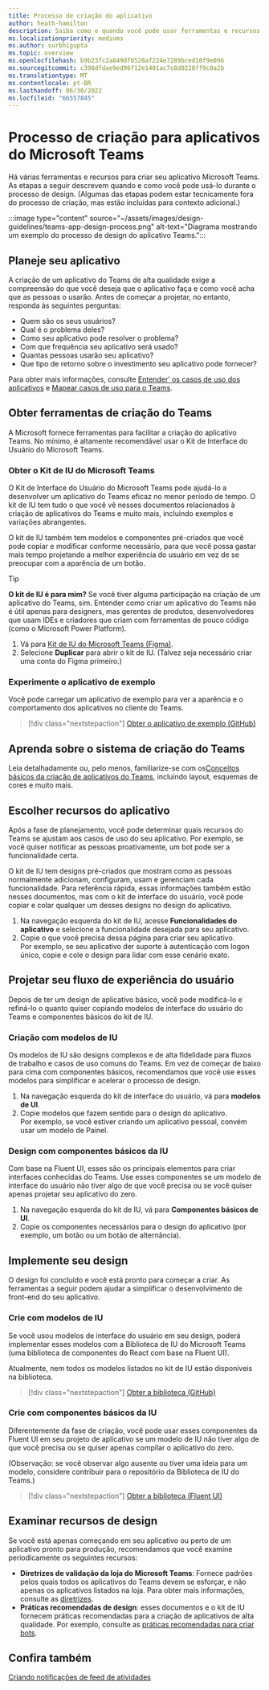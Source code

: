 ```yaml
---
title: Processo de criação do aplicativo
author: heath-hamilton
description: Saiba como e quando você pode usar ferramentas e recursos da Microsoft para criar um aplicativo eficaz do Microsoft Teams.
ms.localizationpriority: mediums
ms.author: surbhigupta
ms.topic: overview
ms.openlocfilehash: b9b23fc2a849df6528af224e7289bced10f9e096
ms.sourcegitcommit: c398dfdae9ed96f12e1401ac7c8d0228ff9c0a2b
ms.translationtype: MT
ms.contentlocale: pt-BR
ms.lasthandoff: 06/30/2022
ms.locfileid: "66557845"
---
```

# <a name="design-process-for-microsoft-teams-apps"></a>Processo de criação para aplicativos do Microsoft Teams

Há várias ferramentas e recursos para criar seu aplicativo Microsoft Teams. As etapas a seguir descrevem quando e como você pode usá-lo durante o processo de design. (Algumas das etapas podem estar tecnicamente fora do processo de criação, mas estão incluídas para contexto adicional.)

:::image type="content" source="~/assets/images/design-guidelines/teams-app-design-process.png" alt-text="Diagrama mostrando um exemplo do processo de design do aplicativo Teams.":::

## <a name="plan-your-app"></a>Planeje seu aplicativo

A criação de um aplicativo do Teams de alta qualidade exige a compreensão do que você deseja que o aplicativo faça e como você acha que as pessoas o usarão. Antes de começar a projetar, no entanto, responda às seguintes perguntas:

* Quem são os seus usuários?
* Qual é o problema deles?
* Como seu aplicativo pode resolver o problema?
* Com que frequência seu aplicativo será usado?
* Quantas pessoas usarão seu aplicativo?
* Que tipo de retorno sobre o investimento seu aplicativo pode fornecer?

Para obter mais informações, consulte [Entender’ os casos de uso dos aplicativos](~/concepts/design/understand-use-cases.md) e [Mapear casos de uso para o Teams](~/concepts/design/map-use-cases.md).

## <a name="get-teams-design-tools"></a>Obter ferramentas de criação do Teams

A Microsoft fornece ferramentas para facilitar a criação do aplicativo Teams. No mínimo, é altamente recomendável usar o Kit de Interface do Usuário do Microsoft Teams.

### <a name="get-the-microsoft-teams-ui-kit"></a>Obter o Kit de IU do Microsoft Teams

O Kit de Interface do Usuário do Microsoft Teams pode ajudá-lo a desenvolver um aplicativo do Teams eficaz no menor período de tempo. O kit de IU tem tudo o que você vê nesses documentos relacionados à criação de aplicativos do Teams e muito mais, incluindo exemplos e variações abrangentes.

O kit de IU também tem modelos e componentes pré-criados que você pode copiar e modificar conforme necessário, para que você possa gastar mais tempo projetando a melhor experiência do usuário em vez de se preocupar com a aparência de um botão.

> [!TIP]
> **O kit de IU é para mim?** Se você tiver alguma participação na criação de um aplicativo do Teams, sim. Entender como criar um aplicativo do Teams não é útil apenas para designers, mas gerentes de produtos, desenvolvedores que usam IDEs e criadores que criam com ferramentas de pouco código (como o Microsoft Power Platform).

1. Vá para [Kit de IU do Microsoft Teams (Figma)](https://www.figma.com/community/file/916836509871353159).
1. Selecione **Duplicar** para abrir o kit de IU. (Talvez seja necessário criar uma conta do Figma primeiro.)

### <a name="try-the-sample-app"></a>Experimente o aplicativo de exemplo

Você pode carregar um aplicativo de exemplo para ver a aparência e o comportamento dos aplicativos no cliente do Teams.

> [!div class="nextstepaction"]
> [Obter o aplicativo de exemplo (GitHub)](https://github.com/OfficeDev/Microsoft-Teams-Samples/tree/main/samples/tab-ui-templates/ts)

## <a name="learn-teams-design-system"></a>Aprenda sobre o sistema de criação do Teams

Leia detalhadamente ou, pelo menos, familiarize-se com os[Conceitos básicos da criação de aplicativos do Teams](design-teams-app-fundamentals.md), incluindo layout, esquemas de cores e muito mais.

## <a name="choose-app-capabilities"></a>Escolher recursos do aplicativo

Após a fase de planejamento, você pode determinar quais recursos do Teams se ajustam aos casos de uso do seu aplicativo. Por exemplo, se você quiser notificar as pessoas proativamente, um bot pode ser a funcionalidade certa.

O kit de IU tem designs pré-criados que mostram como as pessoas normalmente adicionam, configuram, usam e gerenciam cada funcionalidade. Para referência rápida, essas informações também estão nesses documentos, mas com o kit de interface do usuário, você pode copiar e colar qualquer um desses designs no design do aplicativo.

1. Na navegação esquerda do kit de IU, acesse **Funcionalidades do aplicativo** e selecione a funcionalidade desejada para seu aplicativo.
1. Copie o que você precisa dessa página para criar seu aplicativo.<br />
   Por exemplo, se seu aplicativo der suporte à autenticação com logon único, copie e cole o design para lidar com esse cenário exato.

## <a name="design-your-ux-flow"></a>Projetar seu fluxo de experiência do usuário

Depois de ter um design de aplicativo básico, você pode modificá-lo e refiná-lo o quanto quiser copiando modelos de interface do usuário do Teams e componentes básicos do kit de IU.

### <a name="design-with-ui-templates"></a>Criação com modelos de IU

Os modelos de IU são designs complexos e de alta fidelidade para fluxos de trabalho e casos de uso comuns do Teams. Em vez de começar de baixo para cima com componentes básicos, recomendamos que você use esses modelos para simplificar e acelerar o processo de design.

1. Na navegação esquerda do kit de interface do usuário, vá para **modelos de UI**.
1. Copie modelos que fazem sentido para o design do aplicativo.<br />
   Por exemplo, se você estiver criando um aplicativo pessoal, convém usar um modelo de Painel.

### <a name="design-with-basic-ui-components"></a>Design com componentes básicos da IU

Com base na Fluent UI, esses são os principais elementos para criar interfaces conhecidas do Teams. Use esses componentes se um modelo de interface do usuário não tiver algo de que você precisa ou se você quiser apenas projetar seu aplicativo do zero.

1. Na navegação esquerda do kit de IU, vá para **Componentes básicos de UI**.
1. Copie os componentes necessários para o design do aplicativo (por exemplo, um botão ou um botão de alternância).

## <a name="implement-your-design"></a>Implemente seu design

O design foi concluído e você está pronto para começar a criar. As ferramentas a seguir podem ajudar a simplificar o desenvolvimento de front-end do seu aplicativo.

### <a name="build-with-ui-templates"></a>Crie com modelos de IU

Se você usou modelos de interface do usuário em seu design, poderá implementar esses modelos com a Biblioteca de IU do Microsoft Teams (uma biblioteca de componentes do React com base na Fluent UI).

Atualmente, nem todos os modelos listados no kit de IU estão disponíveis na biblioteca.

> [!div class="nextstepaction"]
> [Obter a biblioteca (GitHub)](https://github.com/OfficeDev/microsoft-teams-ui-component-library)

### <a name="build-with-basic-ui-components"></a>Crie com componentes básicos da IU

Diferentemente da fase de criação, você pode usar esses componentes da Fluent UI em seu projeto de aplicativo se um modelo de IU não tiver algo de que você precisa ou se quiser apenas compilar o aplicativo do zero. 

(Observação: se você observar algo ausente ou tiver uma ideia para um modelo, considere contribuir para o repositório da Biblioteca de IU do Teams.)

> [!div class="nextstepaction"]
> [Obter a biblioteca (Fluent UI)](https://fluentsite.z22.web.core.windows.net/)

## <a name="review-design-resources"></a>Examinar recursos de design

Se você está apenas começando em seu aplicativo ou perto de um aplicativo pronto para produção, recomendamos que você examine periodicamente os seguintes recursos:

* **Diretrizes de validação da loja do Microsoft Teams**: Fornece padrões pelos quais todos os aplicativos do Teams devem se esforçar, e não apenas os aplicativos listados na loja. Para obter mais informações, consulte as [diretrizes](~/concepts/deploy-and-publish/appsource/prepare/teams-store-validation-guidelines.md).
* **Práticas recomendadas de design**: esses documentos e o kit de IU fornecem práticas recomendadas para a criação de aplicativos de alta qualidade. Por exemplo, consulte as [práticas recomendadas para criar bots](~/bots/design/bots.md#best-practices).

## <a name="see-also"></a>Confira também

[Criando notificações de feed de atividades](~/concepts/design/activity-feed-notifications.md)
